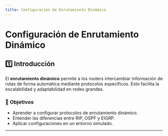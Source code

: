 ```yaml
---
title: Configuración de Enrutamiento Dinámico
---
```


# Configuración de Enrutamiento Dinámico

## 1️⃣ Introducción
El **enrutamiento dinámico** permite a los routers intercambiar información de rutas de forma automática mediante protocolos específicos. Esto facilita la escalabilidad y adaptabilidad en redes grandes.

### 🎯 **Objetivos**
- Aprender a configurar protocolos de enrutamiento dinámico.
- Entender las diferencias entre RIP, OSPF y EIGRP.
- Aplicar configuraciones en un entorno simulado.

---
